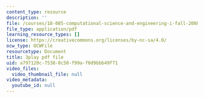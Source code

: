 ```yaml
---
content_type: resource
description: ''
file: /courses/18-085-computational-science-and-engineering-i-fall-2008/a797120c75380c50f99af0d9bbb49f71_Q95lUJagN0A.pdf
file_type: application/pdf
learning_resource_types: []
license: https://creativecommons.org/licenses/by-nc-sa/4.0/
ocw_type: OCWFile
resourcetype: Document
title: 3play pdf file
uid: a797120c-7538-0c50-f99a-f0d9bbb49f71
video_files:
  video_thumbnail_file: null
video_metadata:
  youtube_id: null
---
```


